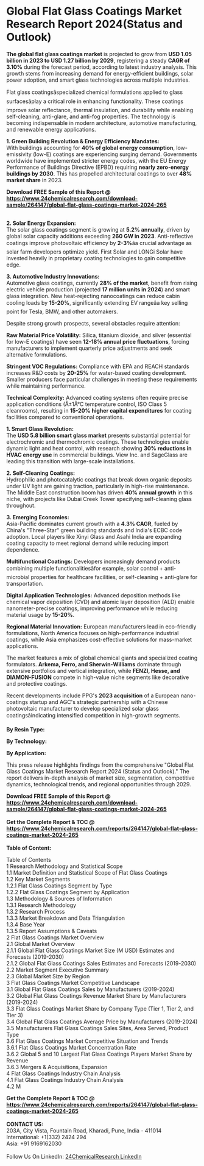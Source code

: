 <h1>Global Flat Glass Coatings Market Research Report 2024(Status and Outlook)</h1><p><strong>The global flat glass coatings market</strong> is projected to grow from <strong>USD 1.05 billion in 2023 to USD 1.27 billion by 2029</strong>, registering a steady <strong>CAGR of 3.10%</strong> during the forecast period, according to latest industry analysis. This growth stems from increasing demand for energy-efficient buildings, solar power adoption, and smart glass technologies across multiple industries.</p><p>Flat glass coatingsâspecialized chemical formulations applied to glass surfacesâplay a critical role in enhancing functionality. These coatings improve solar reflectance, thermal insulation, and durability while enabling self-cleaning, anti-glare, and anti-fog properties. The technology is becoming indispensable in modern architecture, automotive manufacturing, and renewable energy applications.</p><p><strong>1. Green Building Revolution &amp; Energy Efficiency Mandates:</strong><br>
With buildings accounting for <strong>40% of global energy consumption</strong>, low-emissivity (low-E) coatings are experiencing surging demand. Governments worldwide have implemented stricter energy codes, with the EU Energy Performance of Buildings Directive (EPBD) requiring <strong>nearly zero-energy buildings by 2030</strong>. This has propelled architectural coatings to over <strong>48% market share</strong> in 2023.</p><div><b>Download FREE Sample of this Report @ 
            <a href="https://www.24chemicalresearch.com/download-sample/264147/global-flat-glass-coatings-market-2024-265">
            https://www.24chemicalresearch.com/download-sample/264147/global-flat-glass-coatings-market-2024-265</a></b></div><br><p><strong>2. Solar Energy Expansion:</strong><br>
The solar glass coatings segment is growing at <strong>5.2% annually</strong>, driven by global solar capacity additions exceeding <strong>260 GW in 2023</strong>. Anti-reflective coatings improve photovoltaic efficiency by <strong>2-3%</strong>âa crucial advantage as solar farm developers optimize yield. First Solar and LONGi Solar have invested heavily in proprietary coating technologies to gain competitive edge.</p><p><strong>3. Automotive Industry Innovations:</strong><br>
Automotive glass coatings, currently <strong>28% of the market</strong>, benefit from rising electric vehicle production (projected <strong>17 million units in 2024</strong>) and smart glass integration. New heat-rejecting nanocoatings can reduce cabin cooling loads by <strong>15-20%</strong>, significantly extending EV rangeâa key selling point for Tesla, BMW, and other automakers.</p><p>Despite strong growth prospects, several obstacles require attention:</p><p><strong>Raw Material Price Volatility:</strong> Silica, titanium dioxide, and silver (essential for low-E coatings) have seen <strong>12-18% annual price fluctuations</strong>, forcing manufacturers to implement quarterly price adjustments and seek alternative formulations.</p><p><strong>Stringent VOC Regulations:</strong> Compliance with EPA and REACH standards increases R&amp;D costs by <strong>20-25%</strong> for water-based coating development. Smaller producers face particular challenges in meeting these requirements while maintaining performance.</p><p><strong>Technical Complexity:</strong> Advanced coating systems often require precise application conditions (Â±1Â°C temperature control, ISO Class 5 cleanrooms), resulting in <strong>15-20% higher capital expenditures</strong> for coating facilities compared to conventional operations.</p><p><strong>1. Smart Glass Revolution:</strong><br>
The <strong>USD 5.8 billion smart glass market</strong> presents substantial potential for electrochromic and thermochromic coatings. These technologies enable dynamic light and heat control, with research showing <strong>30% reductions in HVAC energy use</strong> in commercial buildings. View Inc. and SageGlass are leading this transition with large-scale installations.</p><p><strong>2. Self-Cleaning Coatings:</strong><br>
Hydrophilic and photocatalytic coatings that break down organic deposits under UV light are gaining traction, particularly in high-rise maintenance. The Middle East construction boom has driven <strong>40% annual growth</strong> in this niche, with projects like Dubai Creek Tower specifying self-cleaning glass throughout.</p><p><strong>3. Emerging Economies:</strong><br>
Asia-Pacific dominates current growth with a <strong>4.3% CAGR</strong>, fueled by China's "Three-Star" green building standards and India's ECBC code adoption. Local players like Xinyi Glass and Asahi India are expanding coating capacity to meet regional demand while reducing import dependence.</p><p><strong>Multifunctional Coatings:</strong> Developers increasingly demand products combining multiple functionalitiesâfor example, solar control + anti-microbial properties for healthcare facilities, or self-cleaning + anti-glare for transportation.</p><p><strong>Digital Application Technologies:</strong> Advanced deposition methods like chemical vapor deposition (CVD) and atomic layer deposition (ALD) enable nanometer-precise coatings, improving performance while reducing material usage by <strong>15-20%</strong>.</p><p><strong>Regional Material Innovation:</strong> European manufacturers lead in eco-friendly formulations, North America focuses on high-performance industrial coatings, while Asia emphasizes cost-effective solutions for mass-market applications.</p><p>The market features a mix of global chemical giants and specialized coating formulators. <strong>Arkema, Ferro, and Sherwin-Williams</strong> dominate through extensive portfolios and vertical integration, while <strong>FENZI, Hesse, and DIAMON-FUSION</strong> compete in high-value niche segments like decorative and protective coatings.</p><p>Recent developments include PPG's <strong>2023 acquisition</strong> of a European nano-coatings startup and AGC's strategic partnership with a Chinese photovoltaic manufacturer to develop specialized solar glass coatingsâindicating intensified competition in high-growth segments.</p><p><strong>By Resin Type:</strong></p><p><strong>By Technology:</strong></p><p><strong>By Application:</strong></p><p>This press release highlights findings from the comprehensive "Global Flat Glass Coatings Market Research Report 2024 (Status and Outlook)." The report delivers in-depth analysis of market size, segmentation, competitive dynamics, technological trends, and regional opportunities through 2029.</p><div><b>Download FREE Sample of this Report @ 
            <a href="https://www.24chemicalresearch.com/download-sample/264147/global-flat-glass-coatings-market-2024-265">
            https://www.24chemicalresearch.com/download-sample/264147/global-flat-glass-coatings-market-2024-265</a></b></div><br><div><b>Get the Complete Report & TOC @ 
            <a href="https://www.24chemicalresearch.com/reports/264147/global-flat-glass-coatings-market-2024-265">
            https://www.24chemicalresearch.com/reports/264147/global-flat-glass-coatings-market-2024-265</a></b></div><br>
            <b>Table of Content:</b><p>Table of Contents<br />
1 Research Methodology and Statistical Scope<br />
1.1 Market Definition and Statistical Scope of Flat Glass Coatings<br />
1.2 Key Market Segments<br />
1.2.1 Flat Glass Coatings Segment by Type<br />
1.2.2 Flat Glass Coatings Segment by Application<br />
1.3 Methodology & Sources of Information<br />
1.3.1 Research Methodology<br />
1.3.2 Research Process<br />
1.3.3 Market Breakdown and Data Triangulation<br />
1.3.4 Base Year<br />
1.3.5 Report Assumptions & Caveats<br />
2 Flat Glass Coatings Market Overview<br />
2.1 Global Market Overview<br />
2.1.1 Global Flat Glass Coatings Market Size (M USD) Estimates and Forecasts (2019-2030)<br />
2.1.2 Global Flat Glass Coatings Sales Estimates and Forecasts (2019-2030)<br />
2.2 Market Segment Executive Summary<br />
2.3 Global Market Size by Region<br />
3 Flat Glass Coatings Market Competitive Landscape<br />
3.1 Global Flat Glass Coatings Sales by Manufacturers (2019-2024)<br />
3.2 Global Flat Glass Coatings Revenue Market Share by Manufacturers (2019-2024)<br />
3.3 Flat Glass Coatings Market Share by Company Type (Tier 1, Tier 2, and Tier 3)<br />
3.4 Global Flat Glass Coatings Average Price by Manufacturers (2019-2024)<br />
3.5 Manufacturers Flat Glass Coatings Sales Sites, Area Served, Product Type<br />
3.6 Flat Glass Coatings Market Competitive Situation and Trends<br />
3.6.1 Flat Glass Coatings Market Concentration Rate<br />
3.6.2 Global 5 and 10 Largest Flat Glass Coatings Players Market Share by Revenue<br />
3.6.3 Mergers & Acquisitions, Expansion<br />
4 Flat Glass Coatings Industry Chain Analysis<br />
4.1 Flat Glass Coatings Industry Chain Analysis<br />
4.2 M</p><div><b>Get the Complete Report & TOC @ 
            <a href="https://www.24chemicalresearch.com/reports/264147/global-flat-glass-coatings-market-2024-265">
            https://www.24chemicalresearch.com/reports/264147/global-flat-glass-coatings-market-2024-265</a></b></div><br><b>CONTACT US:</b><br>
            203A, City Vista, Fountain Road, Kharadi, Pune, India - 411014<br>
            International: +1(332) 2424 294<br>
            Asia: +91 9169162030 <br><br>
            Follow Us On LinkedIn: <a href="https://www.linkedin.com/company/24chemicalresearch/">24ChemicalResearch LinkedIn</a>